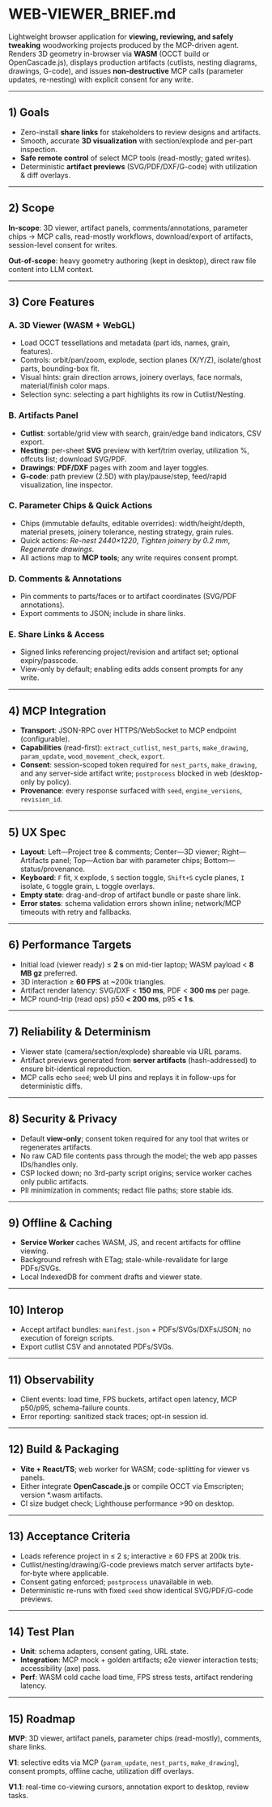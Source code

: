 # WEB-VIEWER\_BRIEF.md

Lightweight browser application for **viewing, reviewing, and safely tweaking** woodworking projects produced by the MCP-driven agent. Renders 3D geometry in-browser via **WASM** (OCCT build or OpenCascade.js), displays production artifacts (cutlists, nesting diagrams, drawings, G-code), and issues **non-destructive** MCP calls (parameter updates, re-nesting) with explicit consent for any write.

---

## 1) Goals

* Zero-install **share links** for stakeholders to review designs and artifacts.
* Smooth, accurate **3D visualization** with section/explode and per-part inspection.
* **Safe remote control** of select MCP tools (read-mostly; gated writes).
* Deterministic **artifact previews** (SVG/PDF/DXF/G-code) with utilization & diff overlays.

---

## 2) Scope

**In-scope**: 3D viewer, artifact panels, comments/annotations, parameter chips → MCP calls, read-mostly workflows, download/export of artifacts, session-level consent for writes.

**Out-of-scope**: heavy geometry authoring (kept in desktop), direct raw file content into LLM context.

---

## 3) Core Features

### A. 3D Viewer (WASM + WebGL)

* Load OCCT tessellations and metadata (part ids, names, grain, features).
* Controls: orbit/pan/zoom, explode, section planes (X/Y/Z), isolate/ghost parts, bounding-box fit.
* Visual hints: grain direction arrows, joinery overlays, face normals, material/finish color maps.
* Selection sync: selecting a part highlights its row in Cutlist/Nesting.

### B. Artifacts Panel

* **Cutlist**: sortable/grid view with search, grain/edge band indicators, CSV export.
* **Nesting**: per-sheet **SVG** preview with kerf/trim overlay, utilization %, offcuts list; download SVG/PDF.
* **Drawings**: **PDF/DXF** pages with zoom and layer toggles.
* **G-code**: path preview (2.5D) with play/pause/step, feed/rapid visualization, line inspector.

### C. Parameter Chips & Quick Actions

* Chips (immutable defaults, editable overrides): width/height/depth, material presets, joinery tolerance, nesting strategy, grain rules.
* Quick actions: *Re-nest 2440×1220*, *Tighten joinery by 0.2 mm*, *Regenerate drawings*.
* All actions map to **MCP tools**; any write requires consent prompt.

### D. Comments & Annotations

* Pin comments to parts/faces or to artifact coordinates (SVG/PDF annotations).
* Export comments to JSON; include in share links.

### E. Share Links & Access

* Signed links referencing project/revision and artifact set; optional expiry/passcode.
* View-only by default; enabling edits adds consent prompts for any write.

---

## 4) MCP Integration

* **Transport**: JSON-RPC over HTTPS/WebSocket to MCP endpoint (configurable).
* **Capabilities** (read-first): `extract_cutlist`, `nest_parts`, `make_drawing`, `param_update`, `wood_movement_check`, `export`.
* **Consent**: session-scoped token required for `nest_parts`, `make_drawing`, and any server-side artifact write; `postprocess` blocked in web (desktop-only by policy).
* **Provenance**: every response surfaced with `seed`, `engine_versions`, `revision_id`.

---

## 5) UX Spec

* **Layout**: Left—Project tree & comments; Center—3D viewer; Right—Artifacts panel; Top—Action bar with parameter chips; Bottom—status/provenance.
* **Keyboard**: `F` fit, `X` explode, `S` section toggle, `Shift+S` cycle planes, `I` isolate, `G` toggle grain, `L` toggle overlays.
* **Empty state**: drag-and-drop of artifact bundle or paste share link.
* **Error states**: schema validation errors shown inline; network/MCP timeouts with retry and fallbacks.

---

## 6) Performance Targets

* Initial load (viewer ready) ≤ **2 s** on mid-tier laptop; WASM payload < **8 MB gz** preferred.
* 3D interaction ≥ **60 FPS** at \~200k triangles.
* Artifact render latency: SVG/DXF < **150 ms**, PDF < **300 ms** per page.
* MCP round-trip (read ops) p50 **< 200 ms**, p95 **< 1 s**.

---

## 7) Reliability & Determinism

* Viewer state (camera/section/explode) shareable via URL params.
* Artifact previews generated from **server artifacts** (hash-addressed) to ensure bit-identical reproduction.
* MCP calls echo `seed`; web UI pins and replays it in follow-ups for deterministic diffs.

---

## 8) Security & Privacy

* Default **view-only**; consent token required for any tool that writes or regenerates artifacts.
* No raw CAD file contents pass through the model; the web app passes IDs/handles only.
* CSP locked down; no 3rd-party script origins; service worker caches only public artifacts.
* PII minimization in comments; redact file paths; store stable ids.

---

## 9) Offline & Caching

* **Service Worker** caches WASM, JS, and recent artifacts for offline viewing.
* Background refresh with ETag; stale-while-revalidate for large PDFs/SVGs.
* Local IndexedDB for comment drafts and viewer state.

---

## 10) Interop

* Accept artifact bundles: `manifest.json` + PDFs/SVGs/DXFs/JSON; no execution of foreign scripts.
* Export cutlist CSV and annotated PDFs/SVGs.

---

## 11) Observability

* Client events: load time, FPS buckets, artifact open latency, MCP p50/p95, schema-failure counts.
* Error reporting: sanitized stack traces; opt-in session id.

---

## 12) Build & Packaging

* **Vite + React/TS**; web worker for WASM; code-splitting for viewer vs panels.
* Either integrate **OpenCascade.js** or compile OCCT via Emscripten; version \*.wasm artifacts.
* CI size budget check; Lighthouse performance >90 on desktop.

---

## 13) Acceptance Criteria

* Loads reference project in ≤ 2 s; interactive ≥ 60 FPS at 200k tris.
* Cutlist/nesting/drawing/G-code previews match server artifacts byte-for-byte where applicable.
* Consent gating enforced; `postprocess` unavailable in web.
* Deterministic re-runs with fixed `seed` show identical SVG/PDF/G-code previews.

---

## 14) Test Plan

* **Unit**: schema adapters, consent gating, URL state.
* **Integration**: MCP mock + golden artifacts; e2e viewer interaction tests; accessibility (axe) pass.
* **Perf**: WASM cold cache load time, FPS stress tests, artifact rendering latency.

---

## 15) Roadmap

**MVP**: 3D viewer, artifact panels, parameter chips (read-mostly), comments, share links.

**V1**: selective edits via MCP (`param_update`, `nest_parts`, `make_drawing`), consent prompts, offline cache, utilization diff overlays.

**V1.1**: real-time co-viewing cursors, annotation export to desktop, review tasks.
